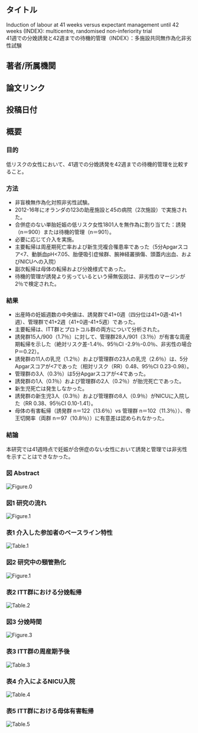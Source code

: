 ## タイトル
Induction of labour at 41 weeks versus expectant management until 42 weeks (INDEX): multicentre, randomised non-inferiority trial  
41週での分娩誘発と42週までの待機的管理（INDEX）：多施設共同無作為化非劣性試験

## 著者/所属機関

## 論文リンク

## 投稿日付

## 概要
### 目的
低リスクの女性において、41週での分娩誘発を42週までの待機的管理を比較すること。

### 方法
* 非盲検無作為化対照非劣性試験。
* 2012-16年にオランダの123の助産施設と45の病院（2次施設）で実施された。
* 合併症のない単胎妊娠の低リスク女性1801人を無作為に割り当てた：誘発（n＝900）または待機的管理（n＝901）。
* 必要に応じて介入を実施。
* 主要転帰は周産期死亡率および新生児複合罹患率であった（5分Apgarスコア<7、動脈血pH<7.05、胎便吸引症候群、腕神経叢損傷、頭蓋内出血、およびNICUへの入院）
* 副次転帰は母体の転帰および分娩様式であった。
* 待機的管理が誘発より劣っているという帰無仮説は、非劣性のマージンが2％で検定された。

### 結果
* 出産時の妊娠週数の中央値は、誘発群で41+0週（四分位は41+0週-41+1週）、管理群で41+2週（41+0週-41+5週）であった。
* 主要転帰は、ITT群とプロトコル群の両方について分析された。
* 誘発群15人/900（1.7％）に対して、管理群28人/901（3.1％）が有害な周産期転帰を示した（絶対リスク差-1.4％、95％CI -2.9％-0.0％、非劣性の場合P＝0.22）。
* 誘発群の11人の乳児（1.2％）および管理群の23人の乳児（2.6％）は、5分Apgarスコアが<7であった（相対リスク（RR）0.48、95％CI 0.23-0.98）。
* 管理群の3人（0.3％）は5分Apgarスコアが<4であった。
* 誘発群の1人（0.1％）および管理群の2人（0.2％）が胎児死亡であった。
* 新生児死亡は発生しなかった。
* 誘発群の新生児3人（0.3％）および管理群の8人（0.9％）がNICUに入院した（RR 0.38、95％CI 0.10-1.41）。
* 母体の有害転帰（誘発群 n＝122（13.6％）vs 管理群 n＝102（11.3％））、帝王切開率（両群 n＝97（10.8％））に有意差は認められなかった。

### 結論
本研究では41週時点で妊娠が合併症のない女性において誘発と管理では非劣性を示すことはできなかった。

### 図 Abstract
![Figure.0](Induction_fig0.jpg)

### 図1 研究の流れ
![Figure.1](Induction_fig1.jpg)

### 表1 介入した参加者のベースライン特性
![Table.1](Induction_tab1.png)

### 図2 研究中の頸管熟化
![Figure.1](Induction_fig2.jpg)

### 表2 ITT群における分娩転帰
![Table.2](Induction_tab2.png)

### 図3 分娩時間
![Figure.3](Induction_fig3.jpg)

### 表3 ITT群の周産期予後
![Table.3](Induction_tab3.png)

### 表4 介入によるNICU入院
![Table.4](Induction_tab4.png)

### 表5 ITT群における母体有害転帰
![Table.5](Induction_tab5.png)
